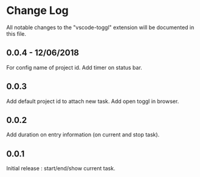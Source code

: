 # Change Log
All notable changes to the "vscode-toggl" extension will be documented in this file.

## 0.0.4 - 12/06/2018

For config name of project id.
Add timer on status bar.

## 0.0.3

Add default project id to attach new task.
Add open toggl in browser.

## 0.0.2

Add duration on entry information (on current and stop task).

## 0.0.1

Initial release : start/end/show current task.